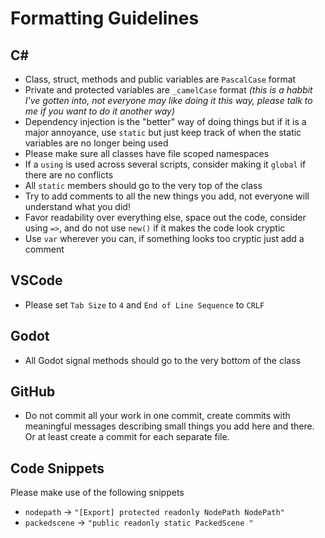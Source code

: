 # Formatting Guidelines

## C#
- Class, struct, methods and public variables are `PascalCase` format
- Private and protected variables are `_camelCase` format *(this is a habbit I've gotten into, not everyone may like doing it this way, please talk to me if you want to do it another way)*
- Dependency injection is the "better" way of doing things but if it is a major annoyance, use `static` but just keep track of when the static variables are no longer being used
- Please make sure all classes have file scoped namespaces
- If a `using` is used across several scripts, consider making it `global` if there are no conflicts
- All `static` members should go to the very top of the class
- Try to add comments to all the new things you add, not everyone will understand what you did!
- Favor readability over everything else, space out the code, consider using `=>`, and do not use `new()` if it makes the code look cryptic
- Use `var` wherever you can, if something looks too cryptic just add a comment

## VSCode
- Please set `Tab Size` to `4` and `End of Line Sequence` to `CRLF`

## Godot
- All Godot signal methods should go to the very bottom of the class

## GitHub
- Do not commit all your work in one commit, create commits with meaningful messages describing small things you add here and there. Or at least create a commit for each separate file.

## Code Snippets
Please make use of the following snippets

- `nodepath` -> `"[Export] protected readonly NodePath NodePath"`
- `packedscene` -> `"public readonly static PackedScene "`
